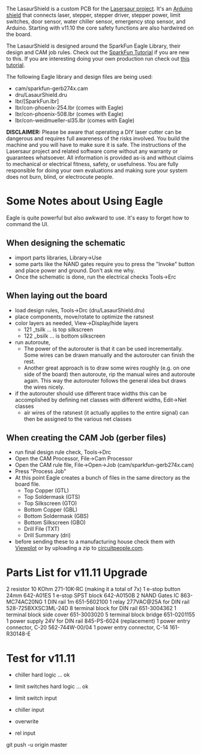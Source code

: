 
The LasaurShield is a custom PCB for the [Lasersaur project](http://lasersaur.com). It's an [Arduino](http://arduino.cc/) [shield](http://arduino.cc/en/Main/ArduinoShields) that connects laser, stepper, stepper driver, stepper power, limit switches, door sensor, water chiller sensor, emergency stop sensor, and Arduino. Starting with v11.10 the core safety functions are also hardwired on the board.

The LasaurShield is designed around the SparkFun Eagle Library, their design and CAM job rules. Check out the [SparkFun Tutorial](http://www.sparkfun.com/tutorials/108) if you are new to this. If you are interesting doing your own production run check out [this tutorial](http://www.sparkfun.com/tutorials/109).


The following Eagle library and design files are being used:

- cam/sparkfun-gerb274x.cam
- dru/LasaurShield.dru
- lbr/[SparkFun.lbr]
- lbr/con-phoenix-254.lbr (comes with Eagle)
- lbr/con-phoenix-508.lbr (comes with Eagle)
- lbr/con-weidmueller-sl35.lbr (comes with Eagle)


**DISCLAIMER:** Please be aware that operating a DIY laser cutter can be dangerous and requires full awareness of the risks involved. You build the machine and you will have to make sure it is safe. The instructions of the Lasersaur project and related software come without any warranty or guarantees whatsoever. All information is provided as-is and without claims to mechanical or electrical fitness, safety, or usefulness. You are fully responsible for doing your own evaluations and making sure your system does not burn, blind, or electrocute people.

Some Notes about Using Eagle
=============================

Eagle is quite powerful but also awkward to use. It's easy to forget how to command the UI.

When designing the schematic
------------------------------
- import parts libraries, Library->Use
- some parts like the NAND gates require you to press the "Invoke" button and place power and ground. Don't ask me why.
- Once the schematic is done, run the electrical checks Tools->Erc

When laying out the board
--------------------------
- load design rules, Tools->Drc  (dru/LasaurShield.dru)
- place components, move/rotate to optimize the ratsnest
- color layers as needed, View->Display/hide layers
  - 121 _tsilk  ... is top silkscreen
  - 122 _bsilk  ... is bottom silkscreen
- run autoroute, 
  - The power of the autorouter is that it can be used incrementally. Some wires can be drawn manually and the autorouter can finish the rest. 
  - Another great approach is to draw some wires roughly (e.g. on one side of the board) then autoroute, rip the manual wires and autoroute again. This way the autorouter follows the general idea but draws the wires nicely.
- if the autorouter should use different trace widths this can be accomplished by defining net classes with different widths, Edit->Net classes
  - air wires of the ratsnest (it actually applies to the entire signal) can then be assigned to the various net classes

When creating the CAM Job (gerber files)
-----------------------------------------
- run final design rule check, Tools->Drc
- Open the CAM Processor, File->Cam Processor
- Open the CAM rule file, File->Open->Job   (cam/sparkfun-gerb274x.cam)
- Press "Process Job"
- At this point Eagle creates a bunch of files in the same directory as the board file. 
  - Top Copper (GTL)
  - Top Soldermask (GTS)
  - Top Silkscreen (GTO)
  - Bottom Copper (GBL)
  - Bottom Soldermask (GBS)
  - Bottom Silkscreen (GBO)
  - Drill File (TXT)
  - Drill Summary (dri)
- before sending these to a manufacturing house check them with [Viewplot](http://www.viewplot.com/) or by uploading a zip to [circuitpeople.com](http://circuitpeople.com/).



Parts List for v11.11 Upgrade
==============================

2   resistor 10 KOhm    271-10K-RC    (making it a total of 7x)
1   e-stop button 24mm    642-A01ES
1   e-stop SPST block    642-A0150B
2   NAND Gates IC    863-MC74AC20NG
1   DIN rail 1m    651-5602100
1   relay 277VAC@25A for DIN rail    528-725BXXSC3ML-24D
8   terminal block for DIN rail    651-3004362
1   terminal block side cover    651-3003020
5   terminal block bridge    651-0201155
1   power supply 24V for DIN rail    845-PS-6024    (replacement)
1   power entry connector, C-20   562-744W-00/04 
1   power entry connector, C-14   161-R30148-E


Test for v11.11
===============

- chiller hard logic ... ok
- limit switches hard logic ... ok

- limit switch input
- chiller input
- overwrite
- rel input


git push -u origin master


